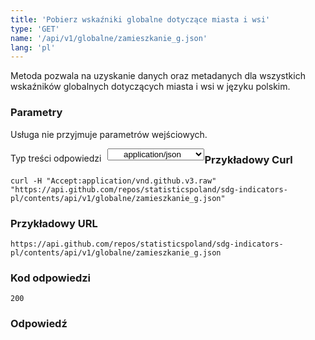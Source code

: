 ```yaml
---
title: 'Pobierz wskaźniki globalne dotyczące miasta i wsi'
type: 'GET'
name: '/api/v1/globalne/zamieszkanie_g.json'
lang: 'pl'
---
```


Metoda pozwala na uzyskanie danych oraz metadanych dla wszystkich wskaźników globalnych dotyczących miasta i wsi w języku polskim.

### Parametry

<p>Usługa nie przyjmuje parametrów wejściowych.</p>

<p style='float:left;margin-top: 7px;'>Typ treści odpowiedzi</p>
<select style='float:left;padding: 0px 15px;width: 155px;margin-left: 10px;text-align-last: center;'>
  <option>application/json</option>
</select>

<div id='exampleGlobZam'>

<h3 id="przykładowy-curl">Przykładowy Curl</h3>

<p><code class="highlighter-rouge">curl -H "Accept:application/vnd.github.v3.raw" "https://api.github.com/repos/statisticspoland/sdg-indicators-pl/contents/api/v1/globalne/zamieszkanie_g.json"</code></p>

<h3 id="przykładowy-url">Przykładowy URL</h3>

<p><code class="highlighter-rouge">https://api.github.com/repos/statisticspoland/sdg-indicators-pl/contents/api/v1/globalne/zamieszkanie_g.json</code></p>

<h3 id="przykładowy-kod-odpowiedzi">Kod odpowiedzi</h3>

<p><code class="highlighter-rouge">200</code></p>

<h3 id="przykładowa-odpowiedź">Odpowiedź</h3>

<p><code class="highlighter-rouge" id="show-data-GlobZam">
</code></p>

</div>


<script>

$.getJSON('https://sdg.gov.pl/api/v1/globalne/zamieszkanie_g.json', function(data) {
    $('#show-data-GlobZam').html(JSON.stringify(data, null, 2));
});

</script>
